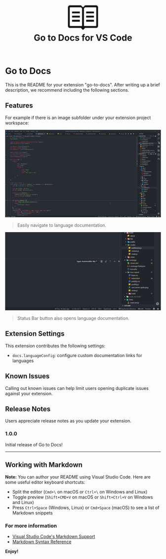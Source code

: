 <h1 align="center">
  <br>
    <img src="https://raw.githubusercontent.com/alexweininger/Go-to-Docs/master/resources/img/iocn.png?raw=true" alt="logo" width="100">
  <br>
  Go to Docs for VS Code
  <br>
  <br>
</h1>

# Go to Docs

This is the README for your extension "go-to-docs". After writing up a brief description, we recommend including the following sections.

## Features

For example if there is an image subfolder under your extension project workspace:

![Go to docs](https://github.com/alexweininger/Go-to-Docs/blob/master/resources/gifs/gotodocs_command.gif)

> Easily navigate to language documentation.

![status bar](https://github.com/alexweininger/Go-to-Docs/blob/master/resources/img/statusbar.jpg)
> Status Bar button also opens language documentation.

## Extension Settings

This extension contributes the following settings:

* `docs.languageConfig`: configure custom documentation links for languages

## Known Issues

Calling out known issues can help limit users opening duplicate issues against your extension.

## Release Notes

Users appreciate release notes as you update your extension.

### 1.0.0

Initial release of Go to Docs!

-----------------------------------------------------------------------------------------------------------

## Working with Markdown

**Note:** You can author your README using Visual Studio Code.  Here are some useful editor keyboard shortcuts:

* Split the editor (`Cmd+\` on macOS or `Ctrl+\` on Windows and Linux)
* Toggle preview (`Shift+CMD+V` on macOS or `Shift+Ctrl+V` on Windows and Linux)
* Press `Ctrl+Space` (Windows, Linux) or `Cmd+Space` (macOS) to see a list of Markdown snippets

### For more information

* [Visual Studio Code's Markdown Support](http://code.visualstudio.com/docs/languages/markdown)
* [Markdown Syntax Reference](https://help.github.com/articles/markdown-basics/)

**Enjoy!**
